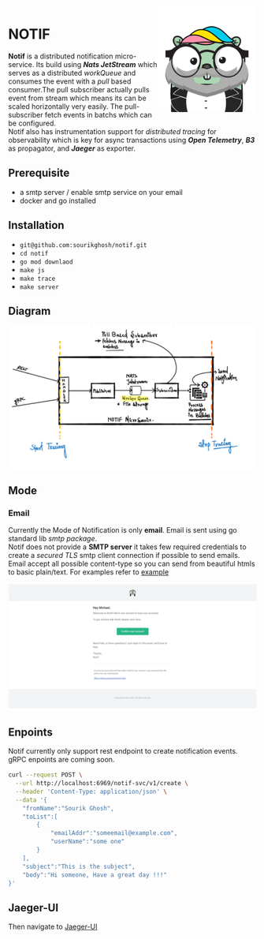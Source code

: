 <img align="right" width="200px" src="https://github.com/sourikghosh/notif/blob/main/notif.png">

# NOTIF

<b>Notif</b> is a distributed notification micro-service. Its build using <em><b>Nats JetStream</b></em> which serves as a distributed <em>workQueue</em> and consumes the event with a <em>pull</em> based consumer.The pull subscriber actually pulls event from stream which means its can be scaled horizontally very easily. The pull-subscriber fetch events in batchs which can be configured.<br>Notif also has instrumentation support for <em>distributed tracing</em> for observability which is key for async transactions using <em><b>Open Telemetry</b></em>, <b><em>B3</em></b> as propagator, and <em><b>Jaeger</b></em> as exporter.

## Prerequisite
- a smtp server / enable smtp service on your email
- docker and go installed

## Installation
- `git@github.com:sourikghosh/notif.git`
- `cd notif`
- `go mod downlaod`
- `make js`
- `make trace`
- `make server`

## Diagram
<p align="center">
<img src="https://github.com/sourikghosh/notif/blob/main/notif-diagram.png">
</p>

## Mode
### Email
Currently the Mode of Notification is only <b>email</b>. Email is sent using go standard lib <em>smtp package</em>.<br>Notif does not provide a <b>SMTP server</b> it takes few required credentials to create a <em>secured TLS</em> smtp client connection if possible to send emails.<br>Email accept all possible content-type so you can send from beautiful htmls to basic plain/text. For examples refer to [example](https://github.com/sourikghosh/notif/blob/main/examples/sendCustomHtml.go)
<p align="center">
<img width="760px" src="https://github.com/sourikghosh/notif/blob/main/examples/customHtmlBody.png">
</p>

## Enpoints
Notif currently only support rest endpoint to create notification events.<br>gRPC enpoints are coming soon.
```bash
curl --request POST \
  --url http://localhost:6969/notif-svc/v1/create \
  --header 'Content-Type: application/json' \
  --data '{
	"fromName":"Sourik Ghosh",
	"toList":[
		{
			"emailAddr":"someemail@example.com",
			"userName":"some one"
		}
	],
	"subject":"This is the subject",
	"body":"Hi someone, Have a great day !!!"
}'
```

## Jaeger-UI
Then navigate to [Jaeger-UI](http://localhost:16686)
